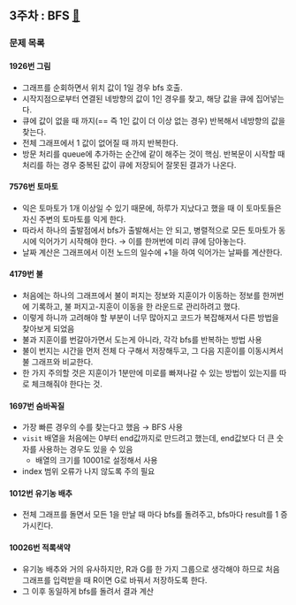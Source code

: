 ## 3주차 : BFS [🔗](https://www.acmicpc.net/workbook/view/7313)
### 문제 목록
#### 1926번 그림
- 그래프를 순회하면서 위치 값이 1일 경우 bfs 호출.
- 시작지점으로부터 연결된 네방향의 값이 1인 경우를 찾고, 해당 값을 큐에 집어넣는다.
- 큐에 값이 없을 때 까지(== 즉 1인 값이 더 이상 없는 경우) 반복해서 네방향의 값을 찾는다.
- 전체 그래프에서 1 값이 없어질 때 까지 반복한다.
- 방문 처리를 queue에 추가하는 순간에 같이 해주는 것이 핵심. 반복문이 시작할 때 처리를 하는 경우 중복된 값이 큐에 저장되어 잘못된 결과가 나온다.
#### 7576번 토마토
- 익은 토마토가 1개 이상일 수 있기 때문에, 하루가 지났다고 했을 때 이 토마토들은 자신 주변의 토마토를 익게 한다.
- 따라서 하나의 출발점에서 bfs가 출발해서는 안 되고, 병렬적으로 모든 토마토가 동시에 익어가기 시작해야 한다. &rarr; 이를 한꺼번에 미리 큐에 담아놓는다.
- 날짜 계산은 그래프에서 이전 노드의 일수에 +1을 하여 익어가는 날짜를 계산한다.
#### 4179번 불
- 처음에는 하나의 그래프에서 불이 퍼지는 정보와 지훈이가 이동하는 정보를 한꺼번에 기록하고, 불 퍼지고-지훈이 이동을 한 라운드로
관리하려고 했다.
- 이렇게 하니까 고려해야 할 부분이 너무 많아지고 코드가 복잡해져서 다른 방법을 찾아보게 되었음
- 불과 지훈이를 번갈아가면서 도는게 아니라, 각각 bfs를 반복하는 방법 사용
- 불이 번지는 시간을 먼저 전체 다 구해서 저장해두고, 그 다음 지훈이를 이동시켜서 불 그래프와 비교한다.
- 한 가지 주의할 것은 지훈이가 1분만에 미로를 빠져나갈 수 있는 방법이 있는지를 따로 체크해줘야 한다는 것.
#### 1697번 숨바꼭질
- 가장 빠른 경우의 수를 찾는다고 했음 &rarr; BFS 사용
- `visit` 배열을 처음에는 0부터 end값까지로 만드려고 했는데, end값보다 더 큰 숫자를 사용하는 경우도 있을 수 있음
  - 배열의 크기를 10001로 설정해서 사용
- index 범위 오류가 나지 않도록 주의 필요
#### 1012번 유기농 배추
- 전체 그래프를 돌면서 모든 1을 만날 때 마다 bfs를 돌려주고, bfs마다 result를 1 증가시킨다.
#### 10026번 적록색약
- 유기농 배추와 거의 유사하지만, R과 G를 한 가지 그룹으로 생각해야 하므로 처음 그래프를 입력받을 때 R이면 G로 바꿔서 저장하도록 한다.
- 그 이후 동일하게 bfs를 돌려서 결과 계산